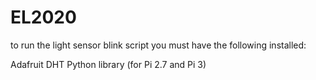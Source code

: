 # EL2020

to run the light sensor blink script you must have the following installed:

Adafruit DHT Python library (for Pi 2.7 and Pi 3)

